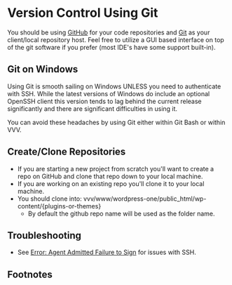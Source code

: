 # Version Control Using Git

You should be using [GitHub](https://github.com/) for your code repositories and [Git](https://git-scm.com/) as your client/local repository host. Feel free to utilize a GUI based interface on top of the git software if you prefer (most IDE's have some support built-in).

## Git on Windows
Using Git is smooth sailing on Windows UNLESS you need to authenticate with SSH. While the latest versions of Windows do include an optional OpenSSH client this version tends to lag behind the current release significantly and there are significant difficulties in using it.

You can avoid these headaches by using Git either within Git Bash or within VVV.

## Create/Clone Repositories
- If you are starting a new project from scratch you'll want to create a repo on GitHub and clone that repo down to your local machine.
- If you are working on an existing repo you'll clone it to your local machine.
- You should clone into: vvv/www/wordpress-one/public_html/wp-content/{plugins-or-themes}
    - By default the github repo name will be used as the folder name.

## Troubleshooting
- See [Error: Agent Admitted Failure to Sign](https://help.github.com/en/github/authenticating-to-github/error-agent-admitted-failure-to-sign) for issues with SSH.

## Footnotes
[^1]: One could also run these commands through WSL, but in our experience WSLv1 and WSLv2 both could use a bit more refinement before they become optimal tools for WP dev use.